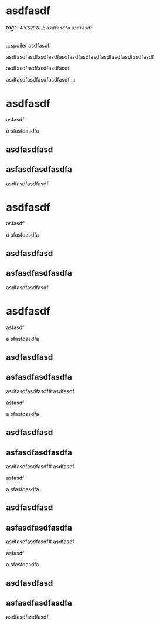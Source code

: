 # asdfasdf

###### tags: `APCS2018上` `asdfasdfa` `asdfasdf`



:::spoiler
asdfasdf

asdfasdfasdfasdfasdfasdfasdfasdfasdfasdfasdfasdfasdfasdf

asdfasdfasdfasdfasdfasdf


asdfasdfasdfasdfasdfasdf
:::

# asdfasdf

asfasdf

a
sfasfdasdfa



## asdfasdfasd


## asfasdfasdfasdfa

asdfasdfasdfasdf

# asdfasdf

asfasdf

a
sfasfdasdfa



## asdfasdfasd


## asfasdfasdfasdfa

asdfasdfasdfasdf
# asdfasdf

asfasdf

a
sfasfdasdfa



## asdfasdfasd


## asfasdfasdfasdfa

asdfasdfasdfasdf# asdfasdf

asfasdf

a
sfasfdasdfa



## asdfasdfasd


## asfasdfasdfasdfa

asdfasdfasdfasdf# asdfasdf

asfasdf

a
sfasfdasdfa



## asdfasdfasd


## asfasdfasdfasdfa

asdfasdfasdfasdf# asdfasdf

asfasdf

a
sfasfdasdfa



## asdfasdfasd


## asfasdfasdfasdfa

asdfasdfasdfasdf